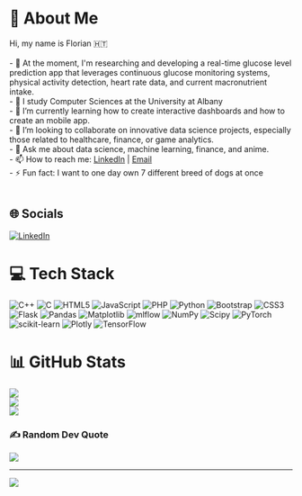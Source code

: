 # 💫 About Me
Hi, my name is Florian 🇭🇹<br><br>- 🔭 At the moment, I'm researching and developing a real-time glucose level prediction app that leverages continuous glucose monitoring systems, physical activity detection, heart rate data, and current macronutrient intake.<br>- 🏫 I study Computer Sciences at the University at Albany<br>- 🌱 I’m currently learning how to create interactive dashboards and how to create an mobile app.<br>- 👯 I’m looking to collaborate on innovative data science projects, especially those related to healthcare, finance, or game analytics.<br>- 💬 Ask me about data science, machine learning, finance, and anime.<br>- 📫 How to reach me: [LinkedIn](https://www.linkedin.com/in/floriancharles2003/) | [Email](mailto:floriand.charles@gmail.com)<br>- ⚡ Fun fact: I want to one day own 7 different breed of dogs at once<br><br>


## 🌐 Socials
[![LinkedIn](https://img.shields.io/badge/LinkedIn-%230077B5.svg?logo=linkedin&logoColor=white)](https://www.linkedin.com/in/floriancharles2003/) 

# 💻 Tech Stack
![C++](https://img.shields.io/badge/c++-%2300599C.svg?style=for-the-badge&logo=c%2B%2B&logoColor=white) ![C](https://img.shields.io/badge/c-%2300599C.svg?style=for-the-badge&logo=c&logoColor=white) ![HTML5](https://img.shields.io/badge/html5-%23E34F26.svg?style=for-the-badge&logo=html5&logoColor=white) ![JavaScript](https://img.shields.io/badge/javascript-%23323330.svg?style=for-the-badge&logo=javascript&logoColor=%23F7DF1E) ![PHP](https://img.shields.io/badge/php-%23777BB4.svg?style=for-the-badge&logo=php&logoColor=white) ![Python](https://img.shields.io/badge/python-3670A0?style=for-the-badge&logo=python&logoColor=ffdd54) ![Bootstrap](https://img.shields.io/badge/bootstrap-%238511FA.svg?style=for-the-badge&logo=bootstrap&logoColor=white) ![CSS3](https://img.shields.io/badge/css3-%231572B6.svg?style=for-the-badge&logo=css3&logoColor=white) ![Flask](https://img.shields.io/badge/flask-%23000.svg?style=for-the-badge&logo=flask&logoColor=white) ![Pandas](https://img.shields.io/badge/pandas-%23150458.svg?style=for-the-badge&logo=pandas&logoColor=white) ![Matplotlib](https://img.shields.io/badge/Matplotlib-%23ffffff.svg?style=for-the-badge&logo=Matplotlib&logoColor=black) ![mlflow](https://img.shields.io/badge/mlflow-%23d9ead3.svg?style=for-the-badge&logo=numpy&logoColor=blue) ![NumPy](https://img.shields.io/badge/numpy-%23013243.svg?style=for-the-badge&logo=numpy&logoColor=white) ![Scipy](https://img.shields.io/badge/SciPy-%230C55A5.svg?style=for-the-badge&logo=scipy&logoColor=%white) ![PyTorch](https://img.shields.io/badge/PyTorch-%23EE4C2C.svg?style=for-the-badge&logo=PyTorch&logoColor=white) ![scikit-learn](https://img.shields.io/badge/scikit--learn-%23F7931E.svg?style=for-the-badge&logo=scikit-learn&logoColor=white) ![Plotly](https://img.shields.io/badge/Plotly-%233F4F75.svg?style=for-the-badge&logo=plotly&logoColor=white) ![TensorFlow](https://img.shields.io/badge/TensorFlow-%23FF6F00.svg?style=for-the-badge&logo=TensorFlow&logoColor=white)
# 📊 GitHub Stats
![](https://github-readme-stats.vercel.app/api?username=Flo03&theme=shadow_blue&hide_border=false&include_all_commits=true&count_private=false)<br/>
![](https://github-readme-streak-stats.herokuapp.com/?user=Flo03&theme=shadow_blue&hide_border=false)<br/>
![](https://github-readme-stats.vercel.app/api/top-langs/?username=Flo03&theme=shadow_blue&hide_border=false&include_all_commits=true&count_private=false&layout=compact)

### ✍️ Random Dev Quote
![](https://quotes-github-readme.vercel.app/api?type=horizontal&theme=radical)

---
[![](https://visitcount.itsvg.in/api?id=Flo03&icon=0&color=1)](https://visitcount.itsvg.in)

<!-- Proudly created with GPRM ( https://gprm.itsvg.in ) -->
